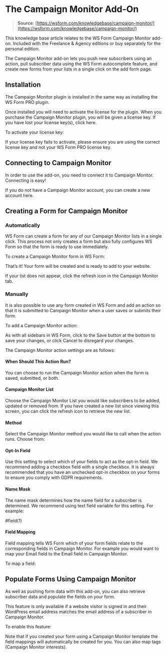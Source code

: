 # The Campaign Monitor Add-On

> **Source**: [https://wsform.com/knowledgebase/campaign-monitor/](https://wsform.com/knowledgebase/campaign-monitor/)


This knowledge base article relates to the WS Form Campaign Monitor add-on.
Included with the Freelance & Agency editions or buy separately for the personal edition.

The Campaign Monitor add-on lets you push new subscribers using an action, pull subscriber data using the WS Form autocomplete feature, and create new forms from your lists in a single click on the add form page.

## Installation

The Campaign Monitor plugin is installed in the same way as installing the WS Form PRO plugin.

Once installed you will need to activate the license for the plugin. When you purchase the Campaign Monitor plugin, you will be given a license key. If you have lost your license key(s), click here.

To activate your license key:

If your license key fails to activate, please ensure you are using the correct license key and not your WS Form PRO license key.

## Connecting to Campaign Monitor

In order to use the add-on, you need to connect it to Campaign Monitor. Connecting is easy!

If you do not have a Campaign Monitor account, you can create a new account here.

## Creating a Form for Campaign Monitor

### Automatically

WS Form can create a form for any of our Campaign Monitor lists in a single click. This process not only creates a form but also fully configures WS Form so that the form is ready to use immediately.

To create a Campaign Monitor form in WS Form:

That’s it! Your form will be created and is ready to add to your website.

If your list does not appear, click the refresh icon in the Campaign Monitor tab.

### Manually

It is also possible to use any form created in WS Form and add an action so that it is submitted to Campaign Monitor when a user saves or submits their form.

To add a Campaign Monitor action:

As with all sidebars in WS Form, click to the Save button at the bottom to save your changes, or click Cancel to disregard your changes.

The Campaign Monitor action settings are as follows:

#### When Should This Action Run?

You can choose to run the Campaign Monitor action when the form is saved, submitted, or both.

#### Campaign Monitor List

Choose the Campaign Monitor List you would like subscribers to be added, updated or removed from. If you have created a new list since viewing this screen, you can click the refresh icon to retrieve the new list.

#### Method

Select the Campaign Monitor method you would like to call when the action runs. Choose from:

#### Opt-In Field

Use this setting to select which of your fields to act as the opt-in field. We recommend adding a checkbox field with a single checkbox. It is always recommended that you have an unchecked opt-in checkbox on your forms to ensure you comply with GDPR requirements.

#### Name Mask

The name mask determines how the name field for a subscriber is determined. We recommend using text field variable for this setting. For example:

#field(1)

#### Field Mapping

Field mapping tells WS Form which of your form fields relate to the corresponding fields in Campaign Monitor. For example you would want to map your Email field to the Email field in Campaign Monitor.

To map a field:

## Populate Forms Using Campaign Monitor

As well as pushing form data with this add-on, you can also retrieve subscriber data and populate the fields on your form.

This feature is only available if a website visitor is signed in and their WordPress email address matches the email address of a subscriber in Campaign Monitor.

To enable this feature:

Note that if you created your form using a Campaign Monitor template the field mappings will automatically be created for you. You can also map tags (Campaign Monitor interests).
